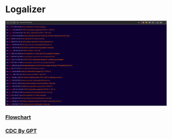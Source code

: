 # Logalizer

![log files](./.ressource/img/capture_log.png)

### [Flowchart](./.ressource/flowcharts.md)

### [CDC By GPT](./.ressource/cdcbygpt.md)

